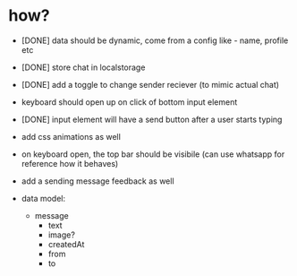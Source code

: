 # how?

- [DONE] data should be dynamic, come from a config like - name, profile etc
- [DONE] store chat in localstorage
- [DONE] add a toggle to change sender reciever (to mimic actual chat)
- keyboard should open up on click of bottom input element
- [DONE] input element will have a send button after a user starts typing
- add css animations as well
- on keyboard open, the top bar should be visibile (can use whatsapp for reference how it behaves)
- add a sending message feedback as well

- data model:
  - message
    - text
    - image?
    - createdAt
    - from<senderId>
    - to<receiverId>
